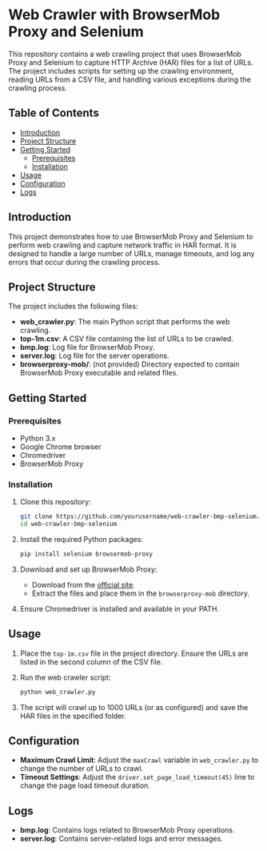 # Web Crawler with BrowserMob Proxy and Selenium

This repository contains a web crawling project that uses BrowserMob Proxy and Selenium to capture HTTP Archive (HAR) files for a list of URLs. The project includes scripts for setting up the crawling environment, reading URLs from a CSV file, and handling various exceptions during the crawling process.

## Table of Contents
- [Introduction](#introduction)
- [Project Structure](#project-structure)
- [Getting Started](#getting-started)
  - [Prerequisites](#prerequisites)
  - [Installation](#installation)
- [Usage](#usage)
- [Configuration](#configuration)
- [Logs](#logs)

## Introduction
This project demonstrates how to use BrowserMob Proxy and Selenium to perform web crawling and capture network traffic in HAR format. It is designed to handle a large number of URLs, manage timeouts, and log any errors that occur during the crawling process.

## Project Structure
The project includes the following files:
- **web_crawler.py**: The main Python script that performs the web crawling.
- **top-1m.csv**: A CSV file containing the list of URLs to be crawled.
- **bmp.log**: Log file for BrowserMob Proxy.
- **server.log**: Log file for the server operations.
- **browserproxy-mob/**: (not provided) Directory expected to contain BrowserMob Proxy executable and related files.

## Getting Started

### Prerequisites
- Python 3.x
- Google Chrome browser
- Chromedriver
- BrowserMob Proxy

### Installation
1. Clone this repository:
   ```sh
   git clone https://github.com/yourusername/web-crawler-bmp-selenium.git
   cd web-crawler-bmp-selenium
   ```

2. Install the required Python packages:
   ```sh
   pip install selenium browsermob-proxy
   ```

3. Download and set up BrowserMob Proxy:
   - Download from the [official site](https://github.com/lightbody/browsermob-proxy/releases).
   - Extract the files and place them in the `browserproxy-mob` directory.

4. Ensure Chromedriver is installed and available in your PATH.

## Usage
1. Place the `top-1m.csv` file in the project directory. Ensure the URLs are listed in the second column of the CSV file.

2. Run the web crawler script:
   ```sh
   python web_crawler.py
   ```

3. The script will crawl up to 1000 URLs (or as configured) and save the HAR files in the specified folder.

## Configuration
- **Maximum Crawl Limit**: Adjust the `maxCrawl` variable in `web_crawler.py` to change the number of URLs to crawl.
- **Timeout Settings**: Adjust the `driver.set_page_load_timeout(45)` line to change the page load timeout duration.

## Logs
- **bmp.log**: Contains logs related to BrowserMob Proxy operations.
- **server.log**: Contains server-related logs and error messages.